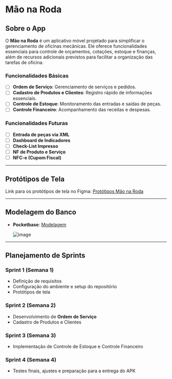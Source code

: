 # Mão na Roda

## Sobre o App

O **Mão na Roda** é um aplicativo móvel projetado para simplificar o gerenciamento de oficinas mecânicas. Ele oferece funcionalidades essenciais para controle de orçamentos, cotações, estoque e finanças, além de recursos adicionais previstos para facilitar a organização das tarefas de oficina.

### Funcionalidades Básicas
- [ ] **Ordem de Serviço**: Gerenciamento de serviços e pedidos.
- [ ] **Cadastro de Produtos e Clientes**: Registro rápido de informações essenciais.
- [ ] **Controle de Estoque**: Monitoramento das entradas e saídas de peças.
- [ ] **Controle Financeiro**: Acompanhamento das receitas e despesas.

### Funcionalidades Futuras
- [ ] **Entrada de peças via XML**
- [ ] **Dashboard de Indicadores**
- [ ] **Check-List Impresso**
- [ ] **NF de Produto e Serviço**
- [ ] **NFC-e (Cupom Fiscal)**

---

## Protótipos de Tela

Link para os protótipos de tela no Figma: [Protótipos Mão na Roda](https://www.figma.com/design/xMkDfyCfqBTDmqUxX4BtbJ/M%C3%A3o-na-Roda?node-id=0-1&t=dzKJAiyn0vuh20Bf-1)  

---

## Modelagem do Banco

- **Pocketbase**: [Modelagem](https://viewer.diagrams.net/?tags=%7B%7D&lightbox=1&highlight=0000ff&edit=_blank&layers=1&nav=1&title=M%C3%A3o%20na%20Roda.drawio#R%3Cmxfile%3E%3Cdiagram%20name%3D%22Page-1%22%20id%3D%229f46799a-70d6-7492-0946-bef42562c5a5%22%3E7Z1dc5s4FIZ%2FjS%2B7Y8Bg%2BzJ263Z2s7OZzczu9iqjgIzVCuTKchL31%2B8RSHwE5LpTG6WNOpnGOggBOg9C59XBGQXL7Ok9R9vNnyzBdOSPk6dR8Hbk%2B34QevBLWg6lxRtP56Ul5SRRttpwS75iXVFZ9yTBu1ZFwRgVZNs2xizPcSxaNsQ5e2xXWzPaPuoWpbhjuI0R7Vr%2FJYnYKKs3HtcbPmCSbtShZ6HacI%2Fizyln%2B1wdL2c5LrdkSDejqu42KGGPDVPwbhQsOWOi%2FJQ9LTGV%2Fap7rNxvZdhanTLHuThlh%2BlsHnleOF%2BPIzyf4dkbb1o28YDoXvXDkhJoDTxRnrE46A7aPZKMIri2YLERGQWjBx%2FXLBe3qpIsI0rSHD7HshEOhgfMBYFuvlIbBNuCNd4QmlyjA9vLE98J6ENdWmwYJ1%2BhWaSPAZu5UMT4UavGrdwTzGOwcryDOje6N7zKdI12QtWJGaVouyP31QlniKckXzAhWKYq6StdEUqXjDJedECwLv7JVqWzcaJra6eW7WckVp8pusd0UdGhWyr4kBfF2ecKtaIrG4dTlWTvrlBGqLyr%2FsE8QTnSnV72h%2Bd3IVBcyJ7HTw2TguI9ZhkW%2FABV1Na54lPdu7OgLD427oNIVdk0bgFvpvBB6t5Lq5ZrCOGD4vBEJqvTr5kc%2BQu1xxX8vvmjwyZcp2hzWXbv8%2B7s9rDmleK1MNK626KY5Ol1UeftpLb8rTpDmh43ROBbsMtzeoRREmwM2lvTgo4NSRKcF%2FQIJFAJoMRky0guig4MF%2FAD%2Fbwc%2FxaOQriuJZS9ugw%2FsjoXS5bD9SFSOBwD3Y9YEr7oomC%2B478Nh6IB7riTaND1zgtDYIAhh8ZLHB4QjzeIOyYGZCL0bTIRGpgQGDxWuNBxYYeL6cwmF5GBC5whQh0UtqDwxhObVExMVMAcjuPRMhhdTZmjwxodwXg4OmYf8GoyF%2Bk6W0UTvjg8fPr96o1pvplAP95xnBLp7BIQMGFHxzE6Oo4%2FCRgzHaHN2afn%2Bx1v4yTFOuDF9J49vqsNTQa%2BFf1BSCvjS%2BWHZog7gzIMTldS1IAi2xaeA0ujPpR0ABidGifCXvJ8oaBBA1OCdpsilPV6b3Dlwh3b8xgbeknfwHAJKTb5eaIm8rL7jg4LHFMkyENblTmrV%2FX5Nm74G86SvWBO9HhFokcQtFWP6MTn0GVUj8CpHhecllS3%2FM%2BhegS%2BAQanethkwqrqEZiUsATvYk7KOKb4P3DRjDVErAoggSnU3dZxrh9RUbokb1ERfdnLVahFvZr1Ji6dL1EiORGkmC%2FWNeFTWvwuIyMckwxqqPbh3MtDqDqOweEYtKu3BEYVbifYlz2%2BQ2KPqMZKODKGJGNIraV7vt3F5pKMNeM5jnHC%2BJ2e7a7cbHdQMKzKLJPu1GZVIeEyEV5TUB6N20G5P5meGJXPLxGVT0wzKheVn2Gcqu77nyMqn5jWnV1UbpMJq1H5ZG5gIpYPBeEicWtYWI3Ew%2B4Sg0tFeAFQDBoa9y42m1Q8l40wzHpzyczLiJB7ATHNOF1ym3U2LOcizDve%2FpVzEfATEf%2FJI4DLy9JHfTz4%2FPapWThUZwK93NhJFj%2Fq9mSh3q0o6f2MgevRvAeNw9G8B50Q9QLyHsKuMvsXT3BWqPfw3y3mD6RaJ3Cay2vRXJ69%2FRGEpz4Cx7NLUGpSiZ3kcoYpczUG%2FBySSzgzhdflW2puvcAOFFY1l9CkuRQJuyQnMXHpuna4sCq6RCbRpeAC5iMZyR0YdsCwm5MQmZIrYW4p9jsXUlvDwmpCQuQbsAAD43eCCZ2oUmU3OTaGY8Oq3BKZhNo1wVRNOsVh654igyIxG3De2avORh1%2FNzU46I8NS1mOaFOIawsGdZ1rJj1aIPIJC3FQMT3ay2XDJkCVrFUVCims1rgMslbPuz3PZKjvF70iNfk%2BKnpF4343nl3j6vXR1KqPvlN6tOajYCgfGU%2BvNbSqtGQYKvNUZw0X6uRdU5a8q1%2FUqvOMW%2Ft0fO%2BEy19WuAy8tnLpz8PO48Ef9zweqmnnWbmemuJPp1yeYbZQjRo%2Folz20nCR%2BePUFHKyYlDbyUEtZk6%2FtINGj345IBqmsHNbPtwcFHag6BEvB4TClPfxZY9yQRKU4OqdGZxiJ1MNSUafejkcGrPueAFXD86lctV%2BRXKUx5hwt2b%2Fmqa%2BfnvqG%2Fo9Quq0b%2BqraTovoia1zE19zzBgVQPADy3a99FwmfHK9Cgr31SPkctvtQZG38L9cGAYv7iRbJmT1K0A0bdiPxwQpnfFiwW4i31XQQmZ%2B6IC2%2Bz1JgUMB58p0VCmi7jRyA4RffkAwxFhyjZ0mt1LYKMvH%2BBSbPQuLB5%2FAePyC4uT9srib144GR1fXSxKN5gT6AAZ219syVG78%2FiysOH9mpOXHItdrzhHh0YFxW3d8g0rvldGh8qeTvPR3%2FPnec9IKFusuahOrQ8VKNZ%2FsKOsXv9FlODd%2Fw%3D%3D%3C%2Fdiagram%3E%3C%2Fmxfile%3E)

  ![image](https://github.com/user-attachments/assets/6492a164-a0c6-45ad-9d84-1bef2e615fe4)


---

## Planejamento de Sprints

### Sprint 1 (Semana 1)
- Definição de requisitos
- Configuração do ambiente e setup do repositório
- Protótipos de tela

### Sprint 2 (Semana 2)
- Desenvolvimento de **Ordem de Serviço**
- Cadastro de Produtos e Clientes

### Sprint 3 (Semana 3)
- Implementação de Controle de Estoque e Controle Financeiro

### Sprint 4 (Semana 4)
- Testes finais, ajustes e preparação para a entrega do APK
